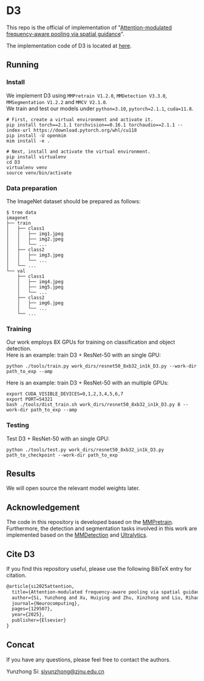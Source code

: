 # D3
This repo is the official of implementation of "[Attention-modulated frequency-aware pooling via spatial guidance](https://www.sciencedirect.com/science/article/abs/pii/S0925231225001791)".

The implementation code of D3 is located at [here](https://github.com/HZAI-ZJNU/D3/blob/main/mmpretrain/models/pools/D3.py).

## Running

### Install

We implement D3 using `MMPretrain V1.2.0`, `MMDetection V3.3.0`, `MMSegmentation V1.2.2` and `MMCV V2.1.0`.  
We train and test our models under `python=3.10`, `pytorch=2.1.1`, `cuda=11.8`.


```shell
# First, create a virtual environment and activate it.
pip install torch==2.1.1 torchvision==0.16.1 torchaudio==2.1.1 --index-url https://download.pytorch.org/whl/cu118
pip install -U openmim
mim install -e .
```

```shell
# Next, install and activate the virtual environment.
pip install virtualenv
cd D3
virtualenv venv
source venv/bin/activate
```

### Data preparation

The ImageNet dataset should be prepared as follows:

```
$ tree data
imagenet
├── train
│   ├── class1
│   │   ├── img1.jpeg
│   │   ├── img2.jpeg
│   │   └── ...
│   ├── class2
│   │   ├── img3.jpeg
│   │   └── ...
│   └── ...
└── val
    ├── class1
    │   ├── img4.jpeg
    │   ├── img5.jpeg
    │   └── ...
    ├── class2
    │   ├── img6.jpeg
    │   └── ...
    └── ...
```

### Training
Our work employs 8X GPUs for training on classification and object detection.     
Here is an example: train D3 + ResNet-50 with an single GPU:
```shell
python ./tools/train.py work_dirs/resnet50_8xb32_in1k_D3.py --work-dir path_to_exp --amp 
```

Here is an example: train D3 + ResNet-50 with an multiple GPUs:
```shell
export CUDA_VISIBLE_DEVICES=0,1,2,3,4,5,6,7
export PORT=54321
bash ./tools/dist_train.sh work_dirs/resnet50_8xb32_in1k_D3.py 8 --work-dir path_to_exp --amp 
```

### Testing
Test D3 + ResNet-50 with an single GPU:
```shell
python ./tools/test.py work_dirs/resnet50_8xb32_in1k_D3.py path_to_checkpoint --work-dir path_to_exp
```

## Results
We will open source the relevant model weights later.

## Acknowledgement
The code in this repository is developed based on the [MMPretrain](https://github.com/open-mmlab/mmpretrain). Furthermore, the detection and segmentation tasks involved in this work are implemented based on the [MMDetection](https://github.com/open-mmlab/mmdetection) and [Ultralytics](https://github.com/ultralytics/ultralytics).

## Cite D3
If you find this repository useful, please use the following BibTeX entry for citation.
```latex
@article{si2025attention,
  title={Attention-modulated frequency-aware pooling via spatial guidance},
  author={Si, Yunzhong and Xu, Huiying and Zhu, Xinzhong and Liu, Rihao and Li, Hongbo},
  journal={Neurocomputing},
  pages={129507},
  year={2025},
  publisher={Elsevier}
}
```

## Concat
If you have any questions, please feel free to contact the authors.

Yunzhong Si: 
[siyunzhong@zjnu.edu.cn](mailto:iyunzhong@zjnu.edu.cn)
